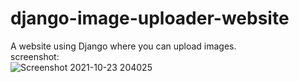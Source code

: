# django-image-uploader-website
A website using Django where you can upload images. <br/>
screenshot:<br/>
![Screenshot 2021-10-23 204025](https://user-images.githubusercontent.com/66880935/138561927-dc30d2f5-eb02-4b2a-9fbd-9e5a6b3c2e2a.png)
